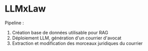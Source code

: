 # LLMxLaw

Pipeline : 

1. Création base de données utilisable pour RAG
2. Déploiement LLM, génération d'un courrier d'avocat 
3. Extraction et modification des morceaux juridiques du courrier





